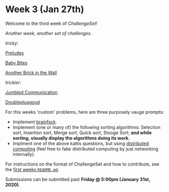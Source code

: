 # Week 3 (Jan 27th)

Welcome to the third week of _ChallengeSet_!

_Another week, another set of challenges._

_tricky_:

[Preludes](https://open.kattis.com/problems/chopin)

[Baby Bites](https://open.kattis.com/problems/babybites)

[Another Brick in the Wall](https://open.kattis.com/problems/anotherbrick)

_trickier_:

[Jumbled Communication](https://open.kattis.com/problems/communication)

[Doubleplusgood](https://open.kattis.com/problems/doubleplusgood)

For this weeks 'custom' problems, here are three purposely vauge prompts:

- Implement [brainfsck](https://esolangs.org/wiki/Brainfuck).
- Implement (one or many of) the following sorting algorithms: Selection sort, Insertion sort, Merge sort, Quick sort, Stooge Sort; **and while sorting, visually display the algorithms doing its work.**
- Implment one of the above kattis questions, but using [distributed computing](https://en.wikipedia.org/wiki/Distributed_computing) (feel free to fake distributed computing by just networking internally).

For instructions on the format of ChallengeSet and how to contribute, see the [first weeks `README.md`](../week-01).

Submissions can be submitted past **Friday @ 5:00pm (January 31st, 2020)**.

